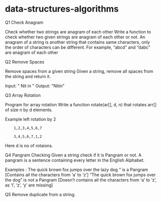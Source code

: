 # data-structures-algorithms
Q1 Check Anagram

Check whether two strings are anagram of each other Write a function to check whether two given strings are anagram of each other or not. An anagram of a string is another string that contains same characters, only the order of characters can be different. For example, “abcd” and “dabc” are anagram of each other

Q2 Remove Spaces

Remove spaces from a given string
Given a string, remove all spaces from the string and return it.

Input:  " Nit in "
Output: "Nitin"

Q3 Array Rotation

Program for array rotation
Write a function rotate(ar[], d, n) that rotates arr[] of size n by d elements.

Example left rotation by 2 

		1,2,3,4,5,6,7
				
		3,4,5,6,7,1,2	
		
Here d is no of rotaions.
 
Q4 Pangram Checking
Given a string check if it is Pangram or not. A pangram is a sentence containing every letter in the English Alphabet.

Examples : The quick brown fox jumps over the lazy dog ” is a Pangram [Contains all the characters from ‘a’ to ‘z’]
“The quick brown fox jumps over the dog” is not a Pangram [Doesn’t contains all the characters from ‘a’ to ‘z’, as ‘l’, ‘z’, ‘y’ are missing] 

Q5 Remove duplicate from a string.
